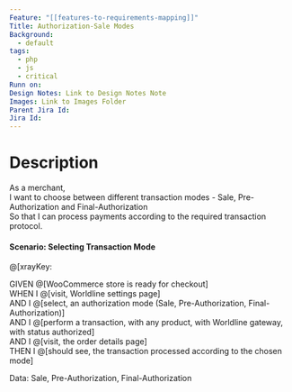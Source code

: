 ```yaml
---
Feature: "[[features-to-requirements-mapping]]"
Title: Authorization-Sale Modes
Background:
  - default
tags:
  - php
  - js
  - critical
Runn on: 
Design Notes: Link to Design Notes Note
Images: Link to Images Folder
Parent Jira Id: 
Jira Id: 
---
```


# Description

As a merchant,  
I want to choose between different transaction modes - Sale, Pre-Authorization and Final-Authorization  
So that I can process payments according to the required transaction protocol.

#### Scenario: Selecting Transaction Mode
@[xrayKey: 

GIVEN @[WooCommerce store is ready for checkout]  
WHEN I @[visit, Worldline settings page]  
AND I @[select, an authorization mode (Sale, Pre-Authorization, Final-Authorization)]  
AND I @[perform a transaction, with any product, with Worldline gateway, with status authorized]  
AND I @[visit, the order details page]  
THEN I @[should see, the transaction processed according to the chosen mode]  

Data: Sale, Pre-Authorization, Final-Authorization
